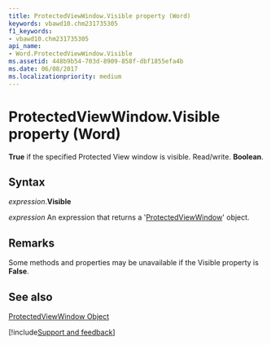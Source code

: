 ```yaml
---
title: ProtectedViewWindow.Visible property (Word)
keywords: vbawd10.chm231735305
f1_keywords:
- vbawd10.chm231735305
api_name:
- Word.ProtectedViewWindow.Visible
ms.assetid: 448b9b54-703d-8909-858f-dbf1855efa4b
ms.date: 06/08/2017
ms.localizationpriority: medium
---
```



# ProtectedViewWindow.Visible property (Word)

 **True** if the specified Protected View window is visible. Read/write. **Boolean**.


## Syntax

_expression_.**Visible**

 _expression_ An expression that returns a '[ProtectedViewWindow](Word.ProtectedViewWindow.md)' object.


## Remarks

Some methods and properties may be unavailable if the Visible property is **False**.


## See also


[ProtectedViewWindow Object](Word.ProtectedViewWindow.md)

[!include[Support and feedback](~/includes/feedback-boilerplate.md)]